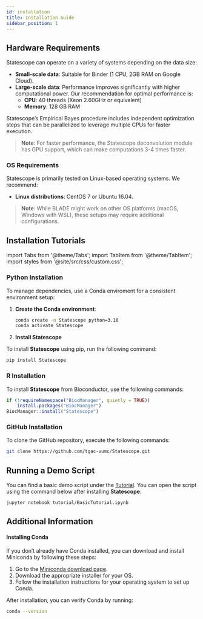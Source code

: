 ```yaml
---
id: installation
title: Installation Guide
sidebar_position: 1
---
```


## Hardware Requirements

Statescope can operate on a variety of systems depending on the data size:

- **Small-scale data**: Suitable for Binder (1 CPU, 2GB RAM on Google Cloud).
- **Large-scale data**: Performance improves significantly with higher computational power. Our recommendation for optimal performance is:
  - **CPU**: 40 threads (Xeon 2.60GHz or equivalent)
  - **Memory**: 128 GB RAM

Statescope’s Empirical Bayes procedure includes independent optimization steps that can be parallelized to leverage multiple CPUs for faster execution.

> **Note**: For faster performance, the Statescope deconvolution module has GPU support, which can make computations 3-4 times faster.

### OS Requirements

Statescope is primarily tested on Linux-based operating systems. We recommend:
- **Linux distributions**: CentOS 7 or Ubuntu 16.04.
  
> **Note**: While BLADE might work on other OS platforms (macOS, Windows with WSL), these setups may require additional configurations.


## Installation Tutorials

import Tabs from '@theme/Tabs';
import TabItem from '@theme/TabItem';
import styles from '@site/src/css/custom.css';

<Tabs>
  <TabItem value="python" label="Python Installation" default>

### Python Installation

To manage dependencies, use a Conda enviroment for a consistent environment setup:

1. **Create the Conda environment**:

   ```bash
   conda create -n Statescope python=3.10
   conda activate Statescope
   ```

2. **Install Statescope**

To install **Statescope** using pip, run the following command:

```bash
pip install Statescope
```

  

</TabItem>

<TabItem value="r" label="R Installation">

### R Installation

To install **Statescope** from Bioconductor, use the following commands:

```r
if (!requireNamespace("BiocManager", quietly = TRUE))
    install.packages("BiocManager")
BiocManager::install("Statescope")
```

</TabItem>

<TabItem value="github" label="GitHub Repository">

### GitHub Installation

To clone the GitHub repository, execute the following commands:

```bash
git clone https://github.com/tgac-vumc/Statescope.git
```



</TabItem>
</Tabs>

## Running a Demo Script

You can find a basic demo script under the [Tutorial](../docs/python.md). You can open the script using the command below after installing **Statescope**:

```bash
jupyter notebook tutorial/BasicTutorial.ipynb
```

## Additional Information

#### Installing Conda

If you don’t already have Conda installed, you can download and install Miniconda by following these steps:

1. Go to the [Miniconda download page](https://docs.conda.io/en/latest/miniconda.html).
2. Download the appropriate installer for your OS.
3. Follow the installation instructions for your operating system to set up Conda.

After installation, you can verify Conda by running:

```bash
conda --version
```

